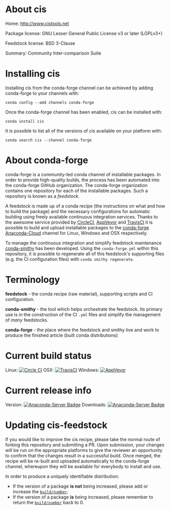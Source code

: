 About cis
=========

Home: http://www.cistools.net

Package license: GNU Lesser General Public License v3 or later (LGPLv3+)

Feedstock license: BSD 3-Clause

Summary: Community Inter-comparison Suite



Installing cis
==============

Installing cis from the conda-forge channel can be achieved by adding conda-forge to your channels with:

```
conda config --add channels conda-forge
```

Once the conda-forge channel has been enabled, cis can be installed with:

```
conda install cis
```

It is possible to list all of the versions of cis available on your platform with:

```
conda search cis --channel conda-forge
```


About conda-forge
=================

conda-forge is a community-led conda channel of installable packages.
In order to provide high-quality builds, the process has been automated into the
conda-forge GitHub organization. The conda-forge organization contains one repository 
for each of the installable packages. Such a repository is known as a *feedstock*.

A feedstock is made up of a conda recipe (the instructions on what and how to build
the package) and the necessary configurations for automatic building using freely
available continuous integration services. Thanks to the awesome service provided by
[CircleCI](https://circleci.com/), [AppVeyor](http://www.appveyor.com/)
and [TravisCI](https://travis-ci.org/) it is possible to build and upload installable
packages to the [conda-forge](https://anaconda.org/conda-forge)
[Anaconda-Cloud](http://docs.anaconda.org/) channel for Linux, Windows and OSX respectively.

To manage the continuous integration and simplify feedstock maintenance
[conda-smithy](http://github.com/conda-forge/conda-smithy) has been developed.
Using the ``conda-forge.yml`` within this repository, it is possible to regenerate all of
this feedstock's supporting files (e.g. the CI configuration files) with ``conda smithy regenerate``.


Terminology
===========

**feedstock** - the conda recipe (raw material), supporting scripts and CI configuration.

**conda-smithy** - the tool which helps orchestrate the feedstock.
                   Its primary use is in the construction of the CI ``.yml`` files
                   and simplify the management of *many* feedstocks.

**conda-forge** - the place where the feedstock and smithy live and work to
                  produce the finished article (built conda distributions)

Current build status
====================
Linux: [![Circle CI](https://circleci.com/gh/conda-forge/cis-feedstock.svg?style=svg)](https://circleci.com/gh/conda-forge/cis-feedstock)
OSX: [![TravisCI](https://travis-ci.org/conda-forge/cis-feedstock.svg?branch=master)](https://travis-ci.org/conda-forge/cis-feedstock) 
Windows: [![AppVeyor](https://ci.appveyor.com/api/projects/status/github/conda-forge/cis-feedstock?svg=True)](https://ci.appveyor.com/project/conda-forge/cis-feedstock/branch/master)

Current release info
====================
Version: [![Anaconda-Server Badge](https://anaconda.org/conda-forge/cis/badges/version.svg)](https://anaconda.org/conda-forge/cis)
Downloads: [![Anaconda-Server Badge](https://anaconda.org/conda-forge/cis/badges/downloads.svg)](https://anaconda.org/conda-forge/cis)


Updating cis-feedstock
======================

If you would like to improve the cis recipe, please take the normal
route of forking this repository and submitting a PR. Upon submission, your changes will
be run on the appropriate platforms to give the reviewer an opportunity to confirm that the
changes result in a successful build. Once merged, the recipe will be re-built and uploaded
automatically to the conda-forge channel, whereupon they will be available for everybody to
install and use.

In order to produce a uniquely identifiable distribution:
 * If the version of a package **is not** being increased, please add or increase
   the [``build/number``](http://conda.pydata.org/docs/building/meta-yaml.html#build-number-and-string). 
 * If the version of a package **is** being increased, please remember to return
   the [``build/number``](http://conda.pydata.org/docs/building/meta-yaml.html#build-number-and-string)
   back to 0.
